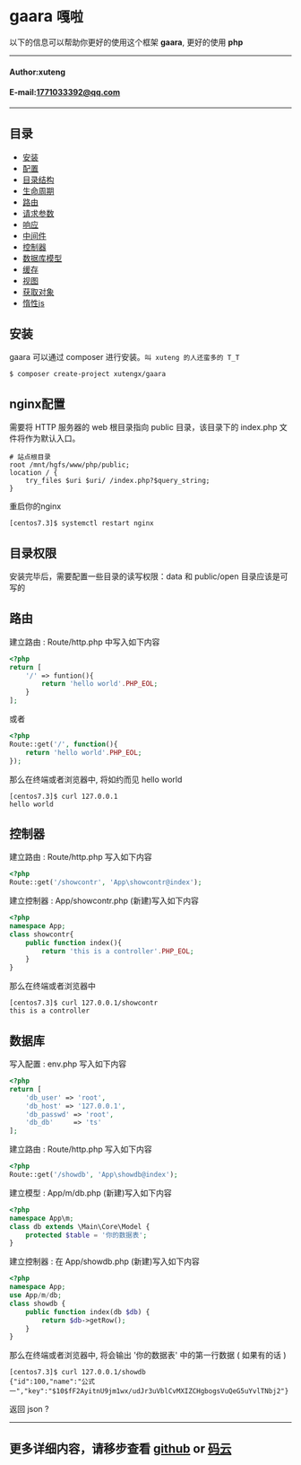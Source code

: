 **gaara** `嘎啦`
==========================
以下的信息可以帮助你更好的使用这个框架 **gaara**, 更好的使用 **php**
****
#### Author:xuteng
#### E-mail:1771033392@qq.com
****
## 目录
* [安装](/helper/install.md)
* [配置](/helper/configure.md)
* [目录结构](/helper/catalog.md)
* [生命周期](/helper/cycle.md)
* [路由](/helper/route.md)
* [请求参数](/helper/request.md)
* [响应](/helper/response.md)
* [中间件](/helper/middleware.md)
* [控制器](/helper/controller.md)
* [数据库模型](/helper/model.md)
* [缓存](/helper/cache.md)
* [视图](/helper/view.md)
* [获取对象](/helper/getobj.md)
* [惰性js](/helper/inertjs.md)

## 安装

gaara 可以通过 composer 进行安装。`叫 xuteng 的人还蛮多的 T_T`

```
$ composer create-project xutengx/gaara
```

## nginx配置

需要将 HTTP 服务器的 web 根目录指向 public 目录，该目录下的 index.php 文件将作为默认入口。

``` nginx
# 站点根目录
root /mnt/hgfs/www/php/public;
location / {
    try_files $uri $uri/ /index.php?$query_string;
}
```
重启你的nginx
```
[centos7.3]$ systemctl restart nginx
```
## 目录权限
安装完毕后，需要配置一些目录的读写权限：data 和 public/open 目录应该是可写的
## 路由
建立路由 : Route/http.php 中写入如下内容
``` php
<?php
return [
    '/' => funtion(){
        return 'hello world'.PHP_EOL;
    }
];
```
或者
``` php
<?php
Route::get('/', function(){
    return 'hello world'.PHP_EOL;
});
```
那么在终端或者浏览器中, 将如约而见 hello world
```
[centos7.3]$ curl 127.0.0.1 
hello world
```
## 控制器
建立路由 : Route/http.php 写入如下内容
``` php
<?php
Route::get('/showcontr', 'App\showcontr@index');
```
建立控制器 : App/showcontr.php (新建)写入如下内容
``` php
<?php
namespace App;
class showcontr{
    public function index(){
        return 'this is a controller'.PHP_EOL;
    }
}
```
那么在终端或者浏览器中
```
[centos7.3]$ curl 127.0.0.1/showcontr
this is a controller
```
## 数据库
写入配置 : env.php 写入如下内容
``` php
<?php
return [
    'db_user' => 'root',
    'db_host' => '127.0.0.1',
    'db_passwd' => 'root',
    'db_db'     => 'ts'
];
```
建立路由 : Route/http.php 写入如下内容
``` php
<?php
Route::get('/showdb', 'App\showdb@index');
```
建立模型 : App/m/db.php (新建)写入如下内容
``` php
<?php
namespace App\m;
class db extends \Main\Core\Model {
    protected $table = '你的数据表';
}
```
建立控制器 : 在 App/showdb.php (新建)写入如下内容
``` php
<?php
namespace App;
use App/m/db;
class showdb {
    public function index(db $db) {
        return $db->getRow();
    }
}
```
那么在终端或者浏览器中, 将会输出 '你的数据表' 中的第一行数据 ( 如果有的话 )
```
[centos7.3]$ curl 127.0.0.1/showdb
{"id":100,"name":"公式一","key":"$10$fF2AyitnU9jm1wx/udJr3uVblCvMXIZCHgbogsVuQeG5uYvlTNbj2"}
```
返回 json ?
****
更多详细内容，请移步查看 [github][github] or [码云][oschina]
--------------------------------
[oschina]:http://git.oschina.net/dianlaoshu_xT/php "码云"
[github]:https://github.com/xutengx/gaara "github"